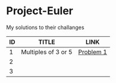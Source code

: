 # Project-Euler
My solutions to their challanges


| ID | TITLE               | LINK                                                                              |
|----|---------------------|-----------------------------------------------------------------------------------|
| 1  | Multiples of 3 or 5 | [Problem 1](https://github.com/JelleWierenga/Project-Euler/tree/main/Problem%201) |
| 2  |                     |                                                                                   |
| 3  |                     |                                                                                   |